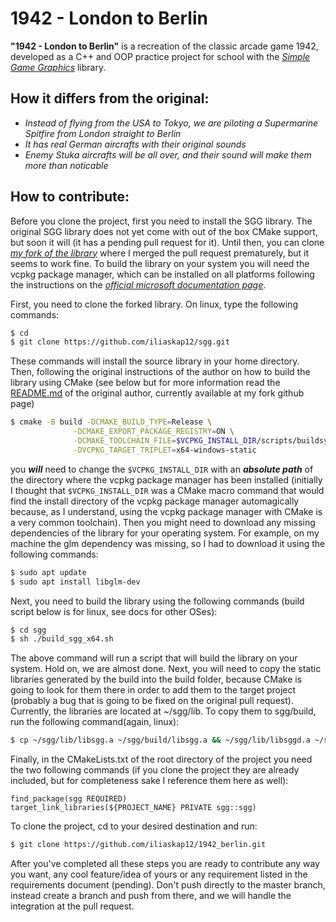# 1942 - London to Berlin

__"1942 - London to Berlin"__ is a recreation of the classic arcade game 1942, developed as a C++ and OOP practice project for school with the *[Simple Game Graphics](https://github.com/cgaueb/sgg)* library.

## How it differs from the original:
  - *Instead of flying from the USA to Tokyo, we are piloting a Supermarine Spitfire from London straight to Berlin*
  - *It has real German aircrafts with their original sounds* 
  - *Enemy Stuka aircrafts will be all over, and their sound will make them more than noticable*

## How to contribute:

  Before you clone the project, first you need to install the SGG library. The original SGG library does not yet come with out of the box CMake support, but soon it will (it has a pending pull request for it). Until then, you can clone *[my fork of the library](https://github.com/iliaskap12/sgg)* where I merged the pull request prematurely, but it seems to work fine. To build the library on your system you will need the vcpkg package manager, which can be installed on all platforms following the instructions on the *[official microsoft documentation page](https://docs.microsoft.com/en-us/cpp/build/install-vcpkg?view=msvc-160&tabs=linux)*.
  
  First, you need to clone the forked library. On linux, type the following commands:
  ```sh
  $ cd
  $ git clone https://github.com/iliaskap12/sgg.git
  ```
  These commands will install the source library in your home directory. Then, following the original instructions of the author on how to build the library using CMake (see below but for more information read the [README.md](https://github.com/iliaskap12/sgg/blob/main/README.md) of the original author, currently available at my fork github page)
  ```sh
$ cmake -B build -DCMAKE_BUILD_TYPE=Release \
                -DCMAKE_EXPORT_PACKAGE_REGISTRY=ON \
                -DCMAKE_TOOLCHAIN_FILE=$VCPKG_INSTALL_DIR/scripts/buildsystems/vcpkg.cmake \
                -DVCPKG_TARGET_TRIPLET=x64-windows-static
```
you __*will*__ need to change the ```$VCPKG_INSTALL_DIR``` with an __*absolute path*__ of the directory where the vcpkg package manager has been installed (initially I thought that ```$VCPKG_INSTALL_DIR``` was a CMake macro command that would find the install directory of the vcpkg package manager automagically because, as I understand, using the vcpkg package manager with CMake is a very common toolchain). Then you might need to download any missing dependencies of the library for your operating system. For example, on my machine the glm dependency was missing, so I had to download it using the following commands:
```sh
$ sudo apt update
$ sudo apt install libglm-dev
```
Next, you need to build the library using the following commands (build script below is for linux, see docs for other OSes):
```sh
$ cd sgg
$ sh ./build_sgg_x64.sh
```
The above command will run a script that will build the library on your system. Hold on, we are almost done. Next, you will need to copy the static libraries generated by the build into the build folder, because CMake is going to look for them there in order to add them to the target project (probably a bug that is going to be fixed on the original pull request). Currently, the libraries are located at ~/sgg/lib. To copy them to sgg/build, run the following command(again, linux):
```sh
$ cp ~/sgg/lib/libsgg.a ~/sgg/build/libsgg.a && ~/sgg/lib/libsggd.a ~/sgg/build/libsggd.a
```
Finally, in the CMakeLists.txt of the root directory of the project you need the two following commands (if you clone the project they are already included, but for completeness sake I reference them here as well):
```
find_package(sgg REQUIRED)
target_link_libraries(${PROJECT_NAME} PRIVATE sgg::sgg)
```
To clone the project, cd to your desired destination and run:
```sh
$ git clone https://github.com/iliaskap12/1942_berlin.git
```

After you've completed all these steps you are ready to contribute any way you want, any cool feature/idea of yours or any requirement listed in the requirements document (pending). Don't push directly to the master branch, instead create a branch and push from there, and we will handle the integration at the pull request.
 
